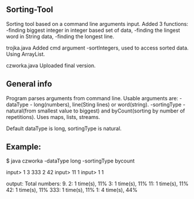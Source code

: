 ## Sorting-Tool

Sorting tool based on a command line arguments input. Added 3 functions:
-finding biggest integer in integer based set of data,
-finding the lingest word in String data,
-finding the longest line.

trojka.java Added cmd argument -sortIntegers, used to access sorted data. Using ArrayList.

czworka.java Uploaded final version. 

## General info
Program parses arguments from command line. Usable arguments are:
-dataType - long(numbers), line(Sting lines) or word(string).
-sortingType - natural(from smallest value to biggest) and byCount(sorting by number of repetitions).
Uses maps, lists, streams.

Default dataType is long, sortingType is natural.


## Example:
$ java czworka -dataType long -sortingType bycount

input> 1 3 333 2 42
input> 11 1
input> 1           1

output:
Total numbers: 9.
2: 1 time(s), 11%
3: 1 time(s), 11%
11: 1 time(s), 11%
42: 1 time(s), 11%
333: 1 time(s), 11%
1: 4 time(s), 44%
